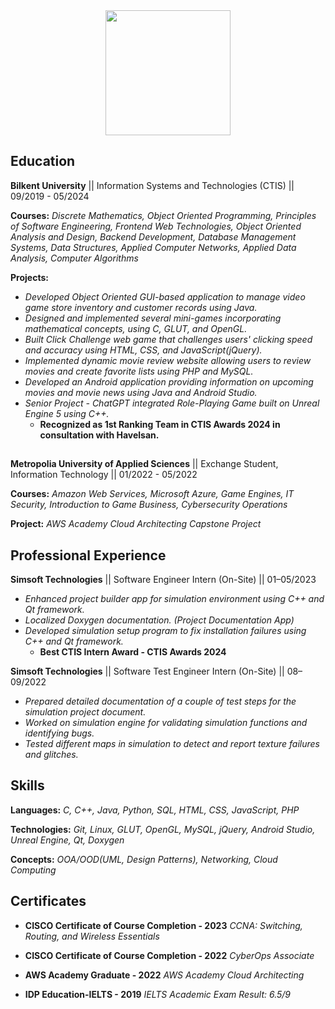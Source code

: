 <div align="center">
  <img height="200" src="https://media.licdn.com/dms/image/C4E16AQHfKZk87YHN7A/profile-displaybackgroundimage-shrink_350_1400/0/1644192868625?e=1723075200&v=beta&t=EehSzgS_-DntzjVjULqIBbuxMpHRmDmREXXNQ2zBFxc"  />
</div>

## Education
 **Bilkent University** ||  Information Systems and Technologies (CTIS) || 09/2019 - 05/2024

**Courses:** *Discrete Mathematics, Object Oriented Programming, Principles of Software Engineering, Frontend Web Technologies, Object Oriented Analysis and Design, Backend Development, Database Management Systems, Data Structures, Applied Computer Networks, Applied Data Analysis, Computer Algorithms*

**Projects:**
- *Developed Object Oriented GUI-based application to manage video game store inventory and customer records using Java.*
- *Designed and implemented several mini-games incorporating mathematical concepts, using C, GLUT, and OpenGL.*
- *Built Click Challenge web game that challenges users' clicking speed and accuracy using HTML, CSS, and JavaScript(jQuery).*
- *Implemented dynamic movie review website allowing users to review movies and create favorite lists using PHP and MySQL.*
- *Developed an Android application providing information on upcoming movies and movie news using Java and Android Studio.*
- *Senior Project - ChatGPT integrated Role-Playing Game built on Unreal Engine 5 using C++.*
  - **Recognized as 1st Ranking Team in CTIS Awards 2024 in consultation with Havelsan.**

##

**Metropolia University of Applied Sciences** || Exchange Student, Information Technology || 01/2022 - 05/2022

**Courses:** *Amazon Web Services, Microsoft Azure, Game Engines, IT Security, Introduction to Game Business, Cybersecurity Operations*

**Project:** *AWS Academy Cloud Architecting Capstone Project*

## Professional Experience
**Simsoft Technologies** || Software Engineer Intern (On-Site) || 01–05/2023 
- *Enhanced project builder app for simulation environment using C++ and Qt framework.*
- *Localized Doxygen documentation. (Project Documentation App)*
- *Developed simulation setup program to fix installation failures using C++ and Qt framework.*
  - **Best CTIS Intern Award - CTIS Awards 2024**

**Simsoft Technologies** || Software Test Engineer Intern (On-Site) || 08–09/2022
- *Prepared detailed documentation of a couple of test steps for the simulation project document.*
- *Worked on simulation engine for validating simulation functions and identifying bugs.*
- *Tested different maps in simulation to detect and report texture failures and glitches.*

## Skills
**Languages:** *C, C++, Java, Python, SQL, HTML, CSS, JavaScript, PHP*

**Technologies:** *Git, Linux, GLUT, OpenGL, MySQL, jQuery, Android Studio, Unreal Engine, Qt, Doxygen*

**Concepts:** *OOA/OOD(UML, Design Patterns), Networking, Cloud Computing*

## Certificates
- **CISCO Certificate of Course Completion - 2023** *CCNA: Switching, Routing, and Wireless Essentials*

- **CISCO Certificate of Course Completion - 2022** *CyberOps Associate*

- **AWS Academy Graduate - 2022** *AWS Academy Cloud Architecting*

- **IDP Education-IELTS - 2019** *IELTS Academic Exam Result: 6.5/9*
